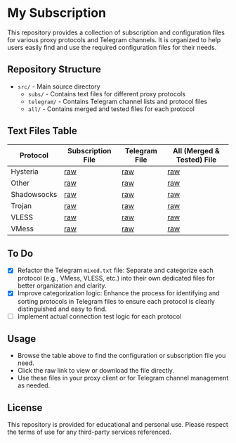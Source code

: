 # My Subscription

This repository provides a collection of subscription and configuration files for various proxy protocols and Telegram channels. It is organized to help users easily find and use the required configuration files for their needs.

## Repository Structure

- `src/` - Main source directory
  - `subs/` - Contains text files for different proxy protocols
  - `telegram/` - Contains Telegram channel lists and protocol files
  - `all/` - Contains merged and tested files for each protocol

## Text Files Table

| Protocol    | Subscription File                                                                                                   | Telegram File                                                                          | All (Merged & Tested) File                                                                 |
|-------------|---------------------------------------------------------------------------------------------------------------------|----------------------------------------------------------------------------------------|--------------------------------------------------------------------------------------------|
| Hysteria    | [raw](https://raw.githubusercontent.com/danialmd81/my-subscribtion/main/src/subs/hysteria.txt)                      | [raw](https://raw.githubusercontent.com/danialmd81/my-subscribtion/main/src/telegram/hysteria.txt)         | [raw](https://raw.githubusercontent.com/danialmd81/my-subscribtion/main/src/all/hysteria.txt)                |
| Other       | [raw](https://raw.githubusercontent.com/danialmd81/my-subscribtion/main/src/subs/other.txt)                         | [raw](https://raw.githubusercontent.com/danialmd81/my-subscribtion/main/src/telegram/other.txt)            | [raw](https://raw.githubusercontent.com/danialmd81/my-subscribtion/main/src/all/other.txt)                   |
| Shadowsocks | [raw](https://raw.githubusercontent.com/danialmd81/my-subscribtion/main/src/subs/ss.txt)                            | [raw](https://raw.githubusercontent.com/danialmd81/my-subscribtion/main/src/telegram/ss.txt)               | [raw](https://raw.githubusercontent.com/danialmd81/my-subscribtion/main/src/all/ss.txt)                      |
| Trojan      | [raw](https://raw.githubusercontent.com/danialmd81/my-subscribtion/main/src/subs/trojan.txt)                        | [raw](https://raw.githubusercontent.com/danialmd81/my-subscribtion/main/src/telegram/trojan.txt)           | [raw](https://raw.githubusercontent.com/danialmd81/my-subscribtion/main/src/all/trojan.txt)                  |
| VLESS       | [raw](https://raw.githubusercontent.com/danialmd81/my-subscribtion/main/src/subs/vless.txt)                         | [raw](https://raw.githubusercontent.com/danialmd81/my-subscribtion/main/src/telegram/vless.txt)            | [raw](https://raw.githubusercontent.com/danialmd81/my-subscribtion/main/src/all/vless.txt)                   |
| VMess       | [raw](https://raw.githubusercontent.com/danialmd81/my-subscribtion/main/src/subs/vmess.txt)                         | [raw](https://raw.githubusercontent.com/danialmd81/my-subscribtion/main/src/telegram/vmess.txt)            | [raw](https://raw.githubusercontent.com/danialmd81/my-subscribtion/main/src/all/vmess.txt)                   |

## To Do

- [x] Refactor the Telegram `mixed.txt` file: Separate and categorize each protocol (e.g., VMess, VLESS, etc.) into their own dedicated files for better organization and clarity.
- [x] Improve categorization logic: Enhance the process for identifying and sorting protocols in Telegram files to ensure each protocol is clearly distinguished and easy to find.
- [ ] Implement actual connection test logic for each protocol

## Usage

- Browse the table above to find the configuration or subscription file you need.
- Click the raw link to view or download the file directly.
- Use these files in your proxy client or for Telegram channel management as needed.

## License

This repository is provided for educational and personal use. Please respect the terms of use for any third-party services referenced.
